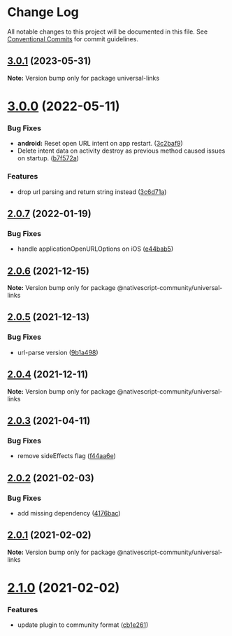 # Change Log

All notable changes to this project will be documented in this file.
See [Conventional Commits](https://conventionalcommits.org) for commit guidelines.

## [3.0.1](https://github.com/nativescript-community/universal-links/compare/v3.0.0...v3.0.1) (2023-05-31)

**Note:** Version bump only for package universal-links





# [3.0.0](https://github.com/nativescript-community/universal-links/compare/v2.0.7...v3.0.0) (2022-05-11)

### Bug Fixes

* **android:** Reset open URL intent on app restart. ([3c2baf9](https://github.com/nativescript-community/universal-links/commit/3c2baf99761d4a11392bbd5b0be1625f7c470062))
* Delete intent data on activity destroy as previous method caused issues on startup. ([b7f572a](https://github.com/nativescript-community/universal-links/commit/b7f572a22f309b90ae9b8c8af76c4e60da581eaa))

### Features

* drop url parsing and return string instead ([3c6d71a](https://github.com/nativescript-community/universal-links/commit/3c6d71a7c629273f966183795da05070c45dbf59))

## [2.0.7](https://github.com/nativescript-community/universal-links/compare/v2.0.6...v2.0.7) (2022-01-19)

### Bug Fixes

* handle applicationOpenURLOptions on iOS ([e44bab5](https://github.com/nativescript-community/universal-links/commit/e44bab5534f8352f497ede906a58804f288fe7f9))

## [2.0.6](https://github.com/nativescript-community/universal-links/compare/v2.0.5...v2.0.6) (2021-12-15)

**Note:** Version bump only for package @nativescript-community/universal-links

## [2.0.5](https://github.com/nativescript-community/universal-links/compare/v2.0.4...v2.0.5) (2021-12-13)

### Bug Fixes

* url-parse version ([9b1a498](https://github.com/nativescript-community/universal-links/commit/9b1a498469c8f4d0e18fe783fb772703fb7e560e))

## [2.0.4](https://github.com/nativescript-community/universal-links/compare/v2.0.3...v2.0.4) (2021-12-11)

**Note:** Version bump only for package @nativescript-community/universal-links

## [2.0.3](https://github.com/nativescript-community/universal-links/compare/v2.0.2...v2.0.3) (2021-04-11)

### Bug Fixes

* remove sideEffects flag ([f44aa6e](https://github.com/nativescript-community/universal-links/commit/f44aa6ed3e67d5ac7520e31d75361e4a60a18d40))

## [2.0.2](https://github.com/nativescript-community/universal-links/compare/v2.0.1...v2.0.2) (2021-02-03)

### Bug Fixes

* add missing dependency ([4176bac](https://github.com/nativescript-community/universal-links/commit/4176bacf7381debf8e008bd39a2891c85bfcbb29))

## [2.0.1](https://github.com/nativescript-community/universal-links/compare/v2.1.0...v2.0.1) (2021-02-02)

**Note:** Version bump only for package @nativescript-community/universal-links

# [2.1.0](https://github.com/nativescript-community/universal-links/compare/v1.0.1...v2.1.0) (2021-02-02)

### Features

* update plugin to community format ([cb1e261](https://github.com/nativescript-community/universal-links/commit/cb1e26155221baa60b04a11bd16f14ad0b562ba7))
